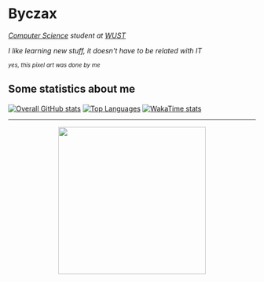 # Byczax

*[Computer Science](https://weka.pwr.edu.pl/) student at [WUST](https://pwr.edu.pl/en/)*

*I like learning new stuff, it doesn't have to be related with IT*


<sup>*yes, this pixel art was done by me*</sup>

## Some statistics about me

[<img align=center alt="Overall GitHub stats" src="https://github-readme-stats.vercel.app/api?username=byczax&hide=stars&count_private=true&show_icons=true&theme=dark&hide_border=true"/>](https://github.com/byczax?tab=repositories)
[<img align=center alt="Top Languages" src="https://github-readme-stats.vercel.app/api/top-langs/?username=byczax&layout=compact&theme=dark&hide_border=true&count_private=true&exclude_repo=PO-Project&langs_count=10"/>](https://github.com/byczax?tab=repositories)
[<img align=center alt="WakaTime stats" src="https://github-readme-stats.vercel.app/api/wakatime?username=Byczax&layout=compact&theme=dark&hide_border=true"/>](https://wakatime.com/@Byczax)

---
<p align="center">
  <img width="300" src=https://user-images.githubusercontent.com/61631855/127160447-53898f79-5269-4814-b9d2-c7b7f4a71646.gif>
</p>

